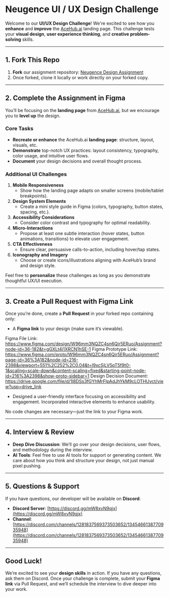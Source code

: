 # Neugence UI / UX Design Challenge

Welcome to our **UI/UX Design Challenge**! We're excited to see how you **enhance** and **improve** the [AceHub.ai](https://aceHub.ai) landing page. This challenge tests your **visual design**, **user experience thinking**, and **creative problem-solving** skills.

---

## 1. Fork This Repo
1. **Fork** our assignment repository: [Neugence Design Assignment](https://github.com/neugence/designAssignment)  
2. Once forked, clone it locally or work directly on your forked copy.

---

## 2. Complete the Assignment in Figma
You’ll be focusing on the **landing page** from [AceHub.ai](https://aceHub.ai), but we encourage you to **level up** the design.

### Core Tasks
- **Recreate or enhance** the AceHub.ai **landing page**: structure, layout, visuals, etc.  
- **Demonstrate** top-notch UX practices: layout consistency, typography, color usage, and intuitive user flows.  
- **Document** your design decisions and overall thought process.

### Additional UI Challenges
1. **Mobile Responsiveness**  
   - Show how the landing page adapts on smaller screens (mobile/tablet breakpoints).
2. **Design System Elements**  
   - Create a mini style guide in Figma (colors, typography, button states, spacing, etc.).
3. **Accessibility Considerations**  
   - Consider color contrast and typography for optimal readability.
4. **Micro-Interactions**  
   - Propose at least one subtle interaction (hover states, button animations, transitions) to elevate user engagement.
5. **CTA Effectiveness**  
   - Ensure clear, persuasive calls-to-action, including hover/tap states.
6. **Iconography and Imagery**  
   - Choose or create icons/illustrations aligning with AceHub’s brand and design style.

Feel free to **personalize** these challenges as long as you demonstrate thoughtful UX/UI execution.

---

## 3. Create a Pull Request with Figma Link
Once you’re done, create a **Pull Request** in your forked repo containing only:
- A **Figma link** to your design (make sure it’s viewable). 
 
Figma File Link: https://www.figma.com/design/W96mm3NQZC4sn6Qir5ERuo/Assignment?node-id=36-182&t=gGXLt4i1XRCN1hSE-1
Figma Prototype Link: https://www.figma.com/proto/W96mm3NQZC4sn6Qir5ERuo/Assignment?page-id=36%3A182&node-id=216-2398&viewport=551%2C252%2C0.04&t=l9xcSjLV5pT5f9t0-1&scaling=scale-down&content-scaling=fixed&starting-point-node-id=216%3A2398&show-proto-sidebar=1
Design Decision Document: https://drive.google.com/file/d/1l8DSs3fGYhMrFlpAdJhYkM9cLOTHUvct/view?usp=drive_link

- Designed a user-friendly interface focusing on accessibility and engagement. Incorporated interactive elements to enhance usability.

No code changes are necessary—just the link to your Figma work.

---

## 4. Interview & Review
- **Deep Dive Discussion**: We’ll go over your design decisions, user flows, and methodology during the interview.  
- **AI Tools**: Feel free to use AI tools for support or generating content. We care about how you think and structure your design, not just manual pixel pushing.

---

## 5. Questions & Support
If you have questions, our developer will be available on **Discord**:
- **Discord Server**: [https://discord.gg/mW8xvN9qjx](https://discord.gg/mW8xvN9qjx)  
- **Channel**: [https://discord.com/channels/1281837569373503652/1345466138770935948](https://discord.com/channels/1281837569373503652/1345466138770935948)

---

## Good Luck!
We’re excited to see your **design skills** in action. If you have any questions, ask them on Discord. Once your challenge is complete, submit your **Figma link** via Pull Request, and we’ll schedule the interview to dive deeper into your work.
